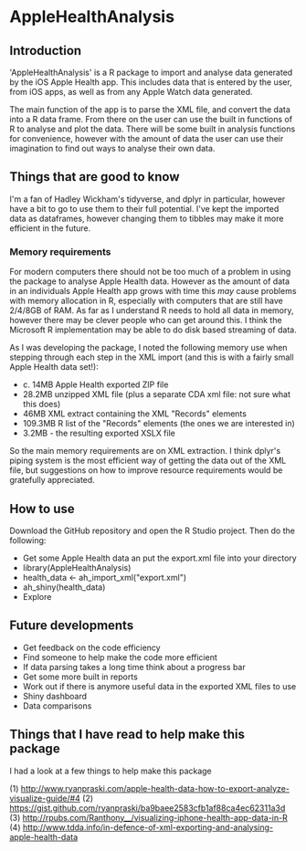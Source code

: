 # AppleHealthAnalysis

## Introduction

'AppleHealthAnalysis' is a R package to import and analyse data generated by the iOS Apple Health app. This includes data that is entered by the user, from iOS apps, as well as from any Apple Watch data generated.

The main function of the app is to parse the XML file, and convert the data into a R data frame. From there on the user can use the built in functions of R to analyse and plot the data. There will be some built in analysis functions for convenience, however with the amount of data the user can use their imagination to find out ways to analyse their own data.

## Things that are good to know

I'm a fan of Hadley Wickham's tidyverse, and dplyr in particular, however have a bit to go to use them to their full potential. I've kept the imported data as dataframes, however changing them to tibbles may make it more efficient in the future.

### Memory requirements

For modern computers there should not be too much of a problem in using the package to analyse Apple Health data. However as the amount of data in an individuals Apple Health app grows with time this *may* cause problems with memory allocation in R, especially with computers that are still have 2/4/8GB of RAM. As far as I understand R needs to hold all data in memory, however there may be clever people who can get around this. I think the Microsoft R implementation may be able to do disk based streaming of data.

As I was developing the package, I noted the following memory use when stepping through each step in the XML import (and this is with a fairly small Apple Health data set!):

* c. 14MB Apple Health exported ZIP file
* 28.2MB unzipped XML file (plus a separate CDA xml file: not sure what this does)
* 46MB XML extract containing the XML "Records" elements
* 109.3MB R list of the "Records" elements (the ones we are interested in)
* 3.2MB - the resulting exported XSLX file

So the main memory requirements are on XML extraction. I think dplyr's piping system is the most efficient way of getting the data out of the XML file, but suggestions on how to improve resource requirements would be gratefully appreciated.

## How to use

Download the GitHub repository and open the R Studio project. Then do the following:

* Get some Apple Health data an put the export.xml file into your directory
* library(AppleHealthAnalysis)
* health_data <- ah_import_xml("export.xml")
* ah_shiny(health_data)
* Explore

## Future developments

* Get feedback on the code efficiency
* Find someone to help make the code more efficient
* If data parsing takes a long time think about a progress bar
* Get some more built in reports
* Work out if there is anymore useful data in the exported XML files to use
* Shiny dashboard
* Data comparisons

## Things that I have read to help make this package

I had a look at a few things to help make this package

(1) http://www.ryanpraski.com/apple-health-data-how-to-export-analyze-visualize-guide/#4
(2) https://gist.github.com/ryanpraski/ba9baee2583cfb1af88ca4ec62311a3d
(3) http://rpubs.com/Ranthony__/visualizing-iphone-health-app-data-in-R
(4) http://www.tdda.info/in-defence-of-xml-exporting-and-analysing-apple-health-data

